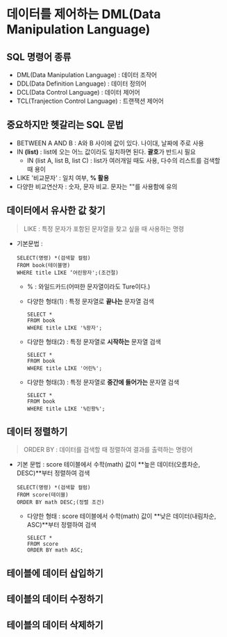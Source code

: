 # 데이터를 제어하는 DML(Data Manipulation Language)

## SQL 명령어 종류
- DML(Data Manipulation Language) : 데이터 조작어
- DDL(Data Definition Language) : 데이터 정의어
- DCL(Data Control Language) : 데이터 제어어
- TCL(Tranjection Control Language) : 트랜잭션 제어어

## 중요하지만 헷갈리는 SQL 문법
- BETWEEN A AND B : A와 B 사이에 값이 있다. 나이대, 날짜에 주로 사용
- IN **(list)** : list에 오는 어느 값이라도 일치하면 된다. **괄호**가 반드시 필요
    - IN (list A, list B, list C) : list가 여러개일 때도 사용, 다수의 리스트를 검색할 때 용이
- LIKE '비교문자' : 일치 여부, **% 활용**
- 다양한 비교연산자 : 숫자, 문자 비교. 문자는 ""를 사용함에 유의

## 데이터에서 유사한 값 찾기

> LIKE : 특정 문자가 포함된 문자열을 찾고 싶을 때 사용하는 명령

- 기본문법 : 
    ```
    SELECT(명령) *(검색할 컬럼)
    FROM book(테이블명)
    WHERE title LIKE ‘어린왕자';(조건절)
    ```
    - % : 와일드카드(어떠한 문자열이라도 Ture이다.)

    - 다양한 형태(1) : 특정 문자열로 **끝나는** 문자열 검색
        ```
        SELECT *
        FROM book
        WHERE title LIKE '%왕자';
        ```
    - 다양한 형태(2) : 특정 문자열로 **시작하는** 문자열 검색
        ```
        SELECT *
        FROM book
        WHERE title LIKE '어린%';
        ```
    - 다양한 형태(3) : 특정 문자열로 **중간에 들어가는** 문자열 검색
        ```
        SELECT *
        FROM book
        WHERE title LIKE '%린왕%';
        ```
    
## 데이터 정렬하기

> ORDER BY : 데이터를 검색할 때 정렬하여 결과를 출력하는 명령어

- 기본 문법 : score 테이블에서 수학(math) 값이 **높은 데이터(오름차순, DESC)**부터 정렬하여 검색
    ```
    SELECT(명령) *(검색할 컬럼)
    FROM score(테이블)
    ORDER BY math DESC;(정렬 조건)
    ```

    - 다양한 형태 : score 테이블에서 수학(math) 값이 **낮은 데이터(내림차순, ASC)**부터 정렬하여 검색
        ```
        SELECT *
        FROM score
        ORDER BY math ASC;
        ```


## 테이블에 데이터 삽입하기

## 테이블의 데이터 수정하기

## 테이블의 데이터 삭제하기
